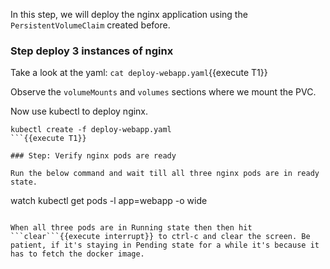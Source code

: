 In this step, we will deploy the nginx application using the `PersistentVolumeClaim` created before.

### Step deploy 3 instances of nginx
Take a look at the yaml:
```cat deploy-webapp.yaml```{{execute T1}}

Observe the `volumeMounts` and `volumes` sections where we mount the PVC.

Now use kubectl to deploy nginx.
```
kubectl create -f deploy-webapp.yaml
```{{execute T1}}

### Step: Verify nginx pods are ready

Run the below command and wait till all three nginx pods are in ready state.
```
watch kubectl get pods -l app=webapp -o wide
```{{execute T1}}

When all three pods are in Running state then then hit ```clear```{{execute interrupt}} to ctrl-c and clear the screen. Be patient, if it's staying in Pending state for a while it's because it has to fetch the docker image.
